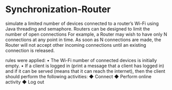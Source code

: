 # Synchronization-Router
simulate a limited number of devices connected to a router’s Wi-Fi using Java threading and semaphore. Routers can be designed to limit the number of open connections For example, a Router may wish to have only N connections at any point in time. As soon as N connections are made, the Router will not accept other incoming connections until an existing connection is released.

rules were applied:
• The Wi-Fi number of connected devices is initially empty.
• If a client is logged in (print a message that a client has logged in) and if it can be served (means that it can reach the internet), then the client should
perform the following activities:
◆ Connect
◆ Perform online activity
◆ Log out
